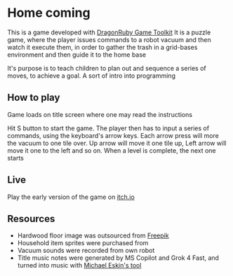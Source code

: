 # Home coming

This is a game developed with [DragonRuby Game Toolkit](https://dragonruby.org/)
It is a puzzle game, where the player issues commands to a robot vacuum and then watch it execute them,
in order to gather the trash in a grid-bases environment and then guide it to the home base

It's purpose is to teach children to plan out and sequence a series of moves, to achieve a goal. A sort of
intro into programming

## How to play

Game loads on title screen where one may read the instructions

Hit S button to start the game. The player then has to input a series of commands, using the keyboard's arrow keys. Each arrow press will more the vacuum to one tile over. Up arrow will move it one tile up, Left arrow will move it one to the left and so on. When a level is complete, the next one starts

## Live

Play the early version of the game on [itch.io](https://nikemman.itch.io/roxannes-quest)

## Resources

- Hardwood floor image was outsourced from [Freepik](https://www.freepik.com/)
- Household item sprites were purchased from
- Vacuum sounds were recorded from own robot
- Title music notes were generated by MS Copilot and Grok 4 Fast, and turned into music with [Michael Eskin's tool](https://michaeleskin.com/abctools/abctools.html)

